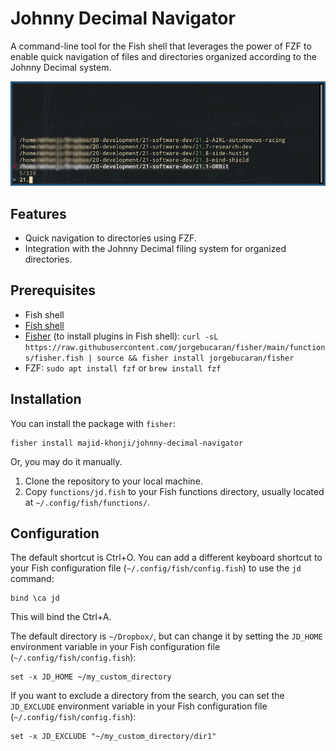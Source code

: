# Johnny Decimal Navigator

A command-line tool for the Fish shell that leverages the power of FZF to enable quick navigation of files and directories organized according to the Johnny Decimal system.

![screenshot](img.png)

## Features
- Quick navigation to directories using FZF.
- Integration with the Johnny Decimal filing system for organized directories.

## Prerequisites
- Fish shell
- [Fish shell](https://fishshell.com/)
- [Fisher](https://github.com/jorgebucaran/fisher) (to install plugins in Fish shell):
```curl -sL https://raw.githubusercontent.com/jorgebucaran/fisher/main/functions/fisher.fish | source && fisher install jorgebucaran/fisher```
- FZF: `sudo apt install fzf` or `brew install fzf`

## Installation
You can install the package with `fisher`:
```fish
fisher install majid-khonji/johnny-decimal-navigator
```
Or, you may do it manually. 
1. Clone the repository to your local machine.
2. Copy `functions/jd.fish` to your Fish functions directory, usually located at `~/.config/fish/functions/`.

## Configuration
The default shortcut is  Ctrl+O.
You can add a different keyboard shortcut to your Fish configuration file (`~/.config/fish/config.fish`) to use the `jd` command:
```fish
bind \ca jd
```
This will bind the Ctrl+A.


The default directory is `~/Dropbox/`, but can change it by setting the `JD_HOME` environment variable in your Fish configuration file (`~/.config/fish/config.fish`):
```fish
set -x JD_HOME ~/my_custom_directory
```
If you want to exclude a directory from the search, you can set the `JD_EXCLUDE` environment variable in your Fish configuration file (`~/.config/fish/config.fish`):
```fish
set -x JD_EXCLUDE "~/my_custom_directory/dir1"
```
